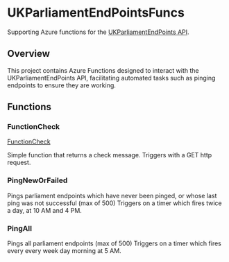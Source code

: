 ﻿# UKParliamentEndPointsFuncs
Supporting Azure functions for the [UKParliamentEndPoints API](https://ukparliamentendpoints-services.azurewebsites.net/swagger/index.html).

## Overview
This project contains Azure Functions designed to interact with the UKParliamentEndPoints API, 
facilitating automated tasks such as pinging endpoints to ensure they are working.

## Functions

### FunctionCheck
[FunctionCheck](https://ukparlyendpointsfuncapp.azurewebsites.net/api/Check?name=ChrisB)

Simple function that returns a check message.
Triggers with a GET http request.

### PingNewOrFailed
Pings parliament endpoints which have never been pinged, or whose last ping was not successful (max of 500)
Triggers on a timer which fires twice a day, at 10 AM and 4 PM.

### PingAll
Pings all parliament endpoints (max of 500)
Triggers on a timer which fires every every week day morning at 5 AM.